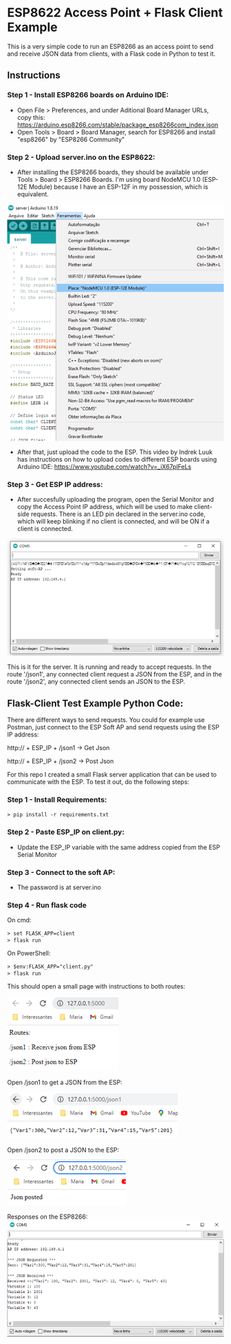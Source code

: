 # ESP8622 Access Point + Flask Client Example
This is a very simple code to run an ESP8266 as an access point to send and receive JSON data from clients, with a Flask code in Python to test it.

## Instructions

### Step 1 - Install ESP8266 boards on Arduino IDE:
- Open File > Preferences, and under Aditional Board Manager URLs, copy this: https://arduino.esp8266.com/stable/package_esp8266com_index.json
- Open Tools > Board > Board Manager, search for ESP8266 and install "esp8266" by "ESP8266 Community"

### Step 2 - Upload server.ino on the ESP8622:
- After installing the ESP8266 boards, they should be available under Tools > Board > ESP8266 Boards. I'm using board NodeMCU 1.0 (ESP-12E Module) because 
I have an ESP-12F in my possession, which is equivalent.

![alt text](https://github.com/andrevargas22/ESP8622_Access_Point/blob/main/images/img1.png)

- After that, just upload the code to the ESP. This video by Indrek Luuk has instructions on how to upload codes to different ESP boards using Arduino IDE: https://www.youtube.com/watch?v=_iX67plFeLs

### Step 3 - Get ESP IP address:
- After succesfully uploading the program, open the Serial Monitor and copy the Access Point IP address, which will be used to make client-side requests. There is an LED pin
declared in the server.ino code, which will keep blinking if no client is connected, and will be ON if a client is connected.

![alt text](https://github.com/andrevargas22/ESP8622_Access_Point/blob/main/images/img2.png)

This is it for the server. It is running and ready to accept requests. In the route '/json1', any connected client request a JSON from the ESP, and in the route '/json2', any connected client sends an JSON to the ESP.

## Flask-Client Test Example Python Code:
There are different ways to send requests. You could for example use Postman, just connect to the ESP Soft AP and send requests using the ESP IP address:

http:// + ESP_IP + /json1 -> Get Json

http:// + ESP_IP + /json2 -> Post Json

For this repo I created a small Flask server application that can be used to communicate with the ESP. To test it out, do the following steps:

### Step 1 - Install Requirements:
```
> pip install -r requirements.txt
```

### Step 2 - Paste ESP_IP on client.py:
- Update the ESP_IP variable with the same address copied from the ESP Serial Monitor

### Step 3 - Connect to the soft AP:
- The password is at server.ino

### Step 4 - Run flask code
On cmd:
```
> set FLASK_APP=client
> flask run
```
On PowerShell:
```
> $env:FLASK_APP="client.py"
> flask run
```

This should open a small page with instructions to both routes:

![alt text](https://github.com/andrevargas22/ESP8622_Access_Point/blob/main/images/img3.png)

Open /json1 to get a JSON from the ESP:

![alt text](https://github.com/andrevargas22/ESP8622_Access_Point/blob/main/images/img4.png)

Open /json2 to post a JSON to the ESP:

![alt text](https://github.com/andrevargas22/ESP8622_Access_Point/blob/main/images/img5.png)

Responses on the ESP8266:
![alt text](https://github.com/andrevargas22/ESP8622_Access_Point/blob/main/images/img6.PNG)





